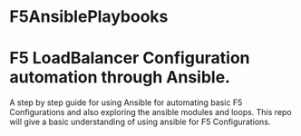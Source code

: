 # F5AnsiblePlaybooks 
# F5 LoadBalancer Configuration automation through Ansible.

A step by step guide for using Ansible for automating basic F5 Configurations and also exploring the ansible modules and loops. This repo will give a basic understanding of using ansible for F5 Configurations.
